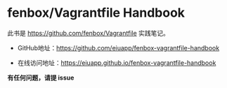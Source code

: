 # fenbox/Vagrantfile Handbook

此书是 https://github.com/fenbox/Vagrantfile 实践笔记。

- GitHub地址：https://github.com/eiuapp/fenbox-vagrantfile-handbook

- 在线访问地址：https://eiuapp.github.io/fenbox-vagrantfile-handbook



**有任何问题，请提 issue**


